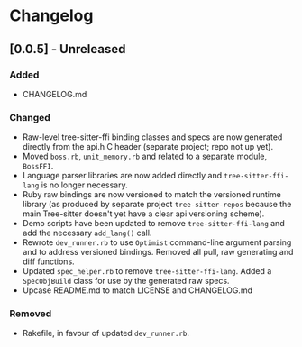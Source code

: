# Changelog

## [0.0.5] - Unreleased

### Added

- CHANGELOG.md

### Changed

- Raw-level tree-sitter-ffi binding classes and specs are now generated directly from the api.h C header (separate project; repo not up yet).
- Moved `boss.rb`, `unit_memory.rb` and related to a separate module, `BossFFI`.
- Language parser libraries are now added directly and `tree-sitter-ffi-lang` is no longer necessary.
- Ruby raw bindings are now versioned to match the versioned runtime library (as produced by separate project `tree-sitter-repos` because the main Tree-sitter doesn't yet have a clear api versioning scheme).
- Demo scripts have been updated to remove `tree-sitter-ffi-lang` and add the necessary `add_lang()` call.
- Rewrote `dev_runner.rb` to use `Optimist` command-line argument parsing and to address versioned bindings. Removed all pull, raw generating and diff functions.
- Updated `spec_helper.rb` to remove `tree-sitter-ffi-lang`. Added a `SpecObjBuild` class for use by the generated raw specs.
- Upcase README.md to match LICENSE and CHANGELOG.md

### Removed

- Rakefile, in favour of updated `dev_runner.rb`.

